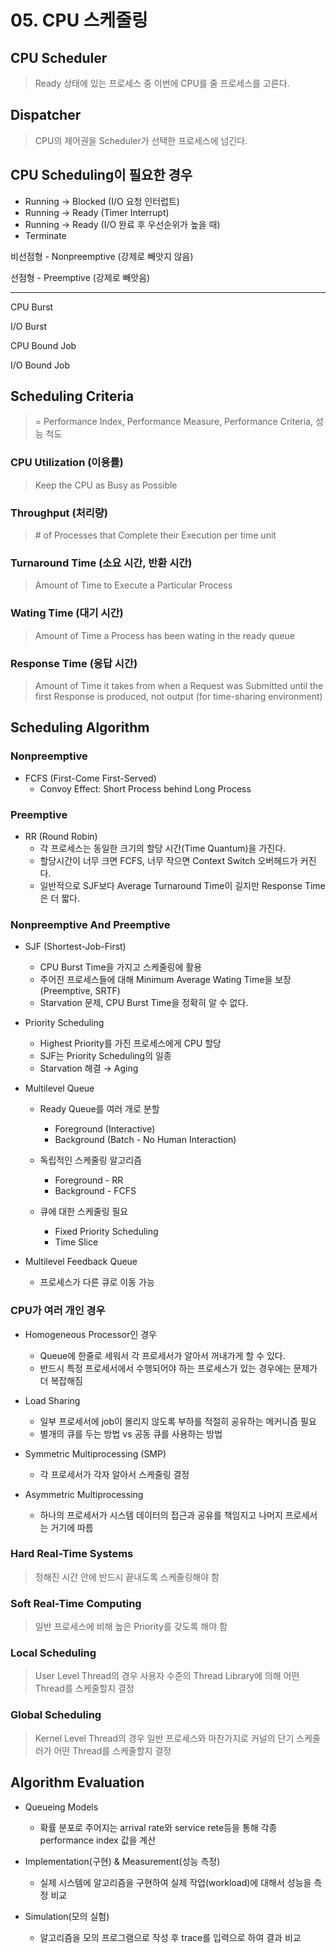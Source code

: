# 05. CPU 스케줄링

## CPU Scheduler

> Ready 상태에 있는 프로세스 중 이번에 CPU를 줄 프로세스를 고른다.

## Dispatcher

> CPU의 제어권을 Scheduler가 선택한 프로세스에 넘긴다.

## CPU Scheduling이 필요한 경우

- Running → Blocked (I/O 요청 인터럽트)
- Running → Ready (Timer Interrupt)
- Running → Ready (I/O 완료 후 우선순위가 높을 때)
- Terminate

비선점형 - Nonpreemptive (강제로 빼앗지 않음)

선점형 - Preemptive (강제로 빼앗음)

---

CPU Burst

I/O Burst

CPU Bound Job

I/O Bound Job

## Scheduling Criteria

> = Performance Index, Performance Measure, Performance Criteria, 성능 척도

### CPU Utilization (이용률)

> Keep the CPU as Busy as Possible

### Throughput (처리량)

> \# of Processes that Complete their Execution per time unit

### Turnaround Time (소요 시간, 반환 시간)

> Amount of Time to Execute a Particular Process

### Wating Time (대기 시간)

> Amount of Time a Process has been wating in the ready queue

### Response Time (응답 시간)

> Amount of Time it takes from when a Request was Submitted until the first Response is produced, not output (for time-sharing environment)

## Scheduling Algorithm

### Nonpreemptive

- FCFS (First-Come First-Served)
  - Convoy Effect: Short Process behind Long Process

### Preemptive

- RR (Round Robin)
  - 각 프로세스는 동일한 크기의 할당 시간(Time Quantum)을 가진다.
  - 할당시간이 너무 크면 FCFS, 너무 작으면 Context Switch 오버헤드가 커진다.
  - 일반적으로 SJF보다 Average Turnaround Time이 길지만 Response Time은 더 짧다.

### Nonpreemptive And Preemptive

- SJF (Shortest-Job-First)

  - CPU Burst Time을 가지고 스케줄링에 활용
  - 주어진 프로세스들에 대해 Minimum Average Wating Time을 보장 (Preemptive, SRTF)
  - Starvation 문제, CPU Burst Time을 정확히 알 수 없다.

- Priority Scheduling

  - Highest Priority를 가진 프로세스에게 CPU 할당
  - SJF는 Priority Scheduling의 일종
  - Starvation 해결 → Aging

- Multilevel Queue

  - Ready Queue를 여러 개로 분할

    - Foreground (Interactive)
    - Background (Batch - No Human Interaction)

  - 독립적인 스케줄링 알고리즘

    - Foreground - RR
    - Background - FCFS

  - 큐에 대한 스케줄링 필요

    - Fixed Priority Scheduling
    - Time Slice

- Multilevel Feedback Queue

  - 프로세스가 다른 큐로 이동 가능

### CPU가 여러 개인 경우

- Homogeneous Processor인 경우

  - Queue에 한줄로 세워서 각 프로세서가 알아서 꺼내가게 할 수 있다.
  - 반드시 특정 프로세서에서 수행되어야 하는 프로세스가 있는 경우에는 문제가 더 복잡해짐

- Load Sharing

  - 일부 프로세서에 job이 몰리지 않도록 부하를 적절히 공유하는 메커니즘 필요
  - 별개의 큐를 두는 방법 vs 공동 큐를 사용하는 방법

- Symmetric Multiprocessing (SMP)

  - 각 프로세서가 각자 알아서 스케줄링 결정

- Asymmetric Multiprocessing

  - 하나의 프로세서가 시스템 데이터의 접근과 공유를 책임지고 나머지 프로세서는 거기에 따름

### Hard Real-Time Systems

> 정해진 시간 안에 반드시 끝내도록 스케줄링해야 함

### Soft Real-Time Computing

> 일반 프로세스에 비해 높은 Priority를 갖도록 해야 함

### Local Scheduling

> User Level Thread의 경우 사용자 수준의 Thread Library에 의해 어떤 Thread를 스케줄할지 결정

### Global Scheduling

> Kernel Level Thread의 경우 일반 프로세스와 마찬가지로 커널의 단기 스케줄러가 어떤 Thread를 스케줄할지 결정

## Algorithm Evaluation

- Queueing Models

  - 확률 분포로 주어지는 arrival rate와 service rete등을 통해 각종 performance index 값을 계산

- Implementation(구현) & Measurement(성능 측정)

  - 실제 시스템에 알고리즘을 구현하여 실제 작업(workload)에 대해서 성능을 측정 비교

- Simulation(모의 실험)

  - 알고리즘을 모의 프로그램으로 작성 후 trace를 입력으로 하여 결과 비교
